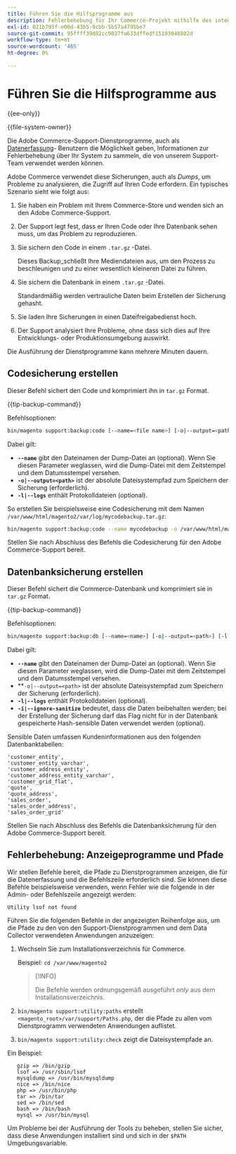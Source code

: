 ```yaml
---
title: Führen Sie die Hilfsprogramme aus
description: Fehlerbehebung für Ihr Commerce-Projekt mithilfe des integrierten Support-Dienstprogramms.
exl-id: 021b795f-e00d-43b5-9cbb-5b57a4795be7
source-git-commit: 95ffff39d82cc9027fa633dffedf15193040802d
workflow-type: tm+mt
source-wordcount: '465'
ht-degree: 0%

---
```


# Führen Sie die Hilfsprogramme aus

{{ee-only}}

{{file-system-owner}}

Die Adobe Commerce-Support-Dienstprogramme, auch als [Datenerfassung](https://docs.magento.com/user-guide/system/support-data-collector.html)- Benutzern die Möglichkeit geben, Informationen zur Fehlerbehebung über Ihr System zu sammeln, die von unserem Support-Team verwendet werden können.

Adobe Commerce verwendet diese Sicherungen, auch als _Dumps_, um Probleme zu analysieren, die Zugriff auf Ihren Code erfordern. Ein typisches Szenario sieht wie folgt aus:

1. Sie haben ein Problem mit Ihrem Commerce-Store und wenden sich an den Adobe Commerce-Support.
1. Der Support legt fest, dass er Ihren Code oder Ihre Datenbank sehen muss, um das Problem zu reproduzieren.
1. Sie sichern den Code in einem `.tar.gz` -Datei.

   Dieses Backup_schließt Ihre Mediendateien aus, um den Prozess zu beschleunigen und zu einer wesentlich kleineren Datei zu führen.

1. Sie sichern die Datenbank in einem `.tar.gz` -Datei.

   Standardmäßig werden vertrauliche Daten beim Erstellen der Sicherung gehasht.

1. Sie laden Ihre Sicherungen in einen Dateifreigabedienst hoch.
1. Der Support analysiert Ihre Probleme, ohne dass sich dies auf Ihre Entwicklungs- oder Produktionsumgebung auswirkt.

Die Ausführung der Dienstprogramme kann mehrere Minuten dauern.

## Codesicherung erstellen

Dieser Befehl sichert den Code und komprimiert ihn in `tar.gz` Format.

{{tip-backup-command}}

Befehlsoptionen:

```bash
bin/magento support:backup:code [--name=<file name>] [-o|--output=<path>] [-l|--logs]
```

Dabei gilt:

- **`--name`** gibt den Dateinamen der Dump-Datei an (optional). Wenn Sie diesen Parameter weglassen, wird die Dump-Datei mit dem Zeitstempel und dem Datumsstempel versehen.
- **`-o|--output=<path>`** ist der absolute Dateisystempfad zum Speichern der Sicherung (erforderlich).
- **`-l|--logs`** enthält Protokolldateien (optional).

So erstellen Sie beispielsweise eine Codesicherung mit dem Namen `/var/www/html/magento2/var/log/mycodebackup.tar.gz`:

```bash
bin/magento support:backup:code --name mycodebackup -o /var/www/html/magento2/var/log
```

Stellen Sie nach Abschluss des Befehls die Codesicherung für den Adobe Commerce-Support bereit.

## Datenbanksicherung erstellen

Dieser Befehl sichert die Commerce-Datenbank und komprimiert sie in `tar.gz` Format.

{{tip-backup-command}}

Befehlsoptionen:

```bash
bin/magento support:backup:db [--name=<name>] [-o|--output=<path>] [-l|--logs] [-i|--ignore-sanitize]
```

Dabei gilt:

- **`--name`** gibt den Dateinamen der Dump-Datei an (optional). Wenn Sie diesen Parameter weglassen, wird die Dump-Datei mit dem Zeitstempel und dem Datumsstempel versehen.
- **`-o|--output=<path>` ist der absolute Dateisystempfad zum Speichern der Sicherung (erforderlich).
- **`-l|--logs`** enthält Protokolldateien (optional).
- **`-i|--ignore-sanitize`** bedeutet, dass die Daten beibehalten werden; bei der Erstellung der Sicherung darf das Flag nicht für in der Datenbank gespeicherte Hash-sensible Daten verwendet werden (optional).

Sensible Daten umfassen Kundeninformationen aus den folgenden Datenbanktabellen:

```terminal
'customer_entity',
'customer_entity_varchar',
'customer_address_entity',
'customer_address_entity_varchar',
'customer_grid_flat',
'quote',
'quote_address',
'sales_order',
'sales_order_address',
'sales_order_grid'
```

Stellen Sie nach Abschluss des Befehls die Datenbanksicherung für den Adobe Commerce-Support bereit.

## Fehlerbehebung: Anzeigeprogramme und Pfade

Wir stellen Befehle bereit, die Pfade zu Dienstprogrammen anzeigen, die für die Datenerfassung und die Befehlszeile erforderlich sind. Sie können diese Befehle beispielsweise verwenden, wenn Fehler wie die folgende in der Admin- oder Befehlszeile angezeigt werden:

```terminal
Utility lsof not found
```

Führen Sie die folgenden Befehle in der angezeigten Reihenfolge aus, um die Pfade zu den von den Support-Dienstprogrammen und dem Data Collector verwendeten Anwendungen anzuzeigen:

1. Wechseln Sie zum Installationsverzeichnis für Commerce.

   Beispiel: `cd /var/www/magento2`

   >[!INFO]
   >
   >Die Befehle werden ordnungsgemäß ausgeführt _only_ aus dem Installationsverzeichnis.

1. `bin/magento support:utility:paths` erstellt `<magento_root>/var/support/Paths.php`, der die Pfade zu allen vom Dienstprogramm verwendeten Anwendungen auflistet.
1. `bin/magento support:utility:check` zeigt die Dateisystempfade an.

Ein Beispiel:

```terminal
   gzip => /bin/gzip
   lsof => /usr/sbin/lsof
   mysqldump => /usr/bin/mysqldump
   nice => /bin/nice
   php => /usr/bin/php
   tar => /bin/tar
   sed => /bin/sed
   bash => /bin/bash
   mysql => /usr/bin/mysql
```

Um Probleme bei der Ausführung der Tools zu beheben, stellen Sie sicher, dass diese Anwendungen installiert sind und sich in der `$PATH` Umgebungsvariable.
